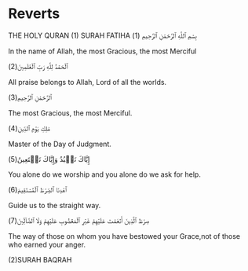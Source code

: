 # Reverts

THE HOLY QURAN
(1) SURAH FATIHA
بِسۡمِ ٱللَّهِ ٱلرَّحۡمَٰنِ ٱلرَّحِيمِ (1)

In the name of Allah, the most Gracious, the most Merciful

ٱلۡحَمۡدُ لِلَّهِ رَبِّ ٱلۡعَٰلَمِينَ(2)

All praise belongs to Allah, Lord of all the worlds.

ٱلرَّحۡمَٰنِ ٱلرَّحِيمِ(3)

The most Gracious, the most Merciful.

مَٰلِكِ يَوۡمِ ٱلدِّينِ(4)

Master of the Day of Judgment.

إِيَّاكَ نَعۡبُدُ وَإِيَّاكَ نَسۡتَعِينُ(5)

You alone do we worship and you alone do we ask for help.

ٱهۡدِنَا ٱلصِّرَٰطَ ٱلۡمُسۡتَقِيمَ(6)

Guide us to the straight way.

صِرَٰطَ ٱلَّذِينَ أَنۡعَمۡتَ عَلَيۡهِمۡ غَيۡرِ ٱلۡمَغۡضُوبِ عَلَيۡهِمۡ وَلَا ٱلضَّآلِّينَ(7)

The way of those on whom you have bestowed your Grace,not of those who earned your anger.

(2)SURAH BAQRAH
